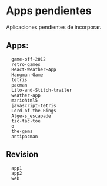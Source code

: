 # Apps pendientes

Aplicaciones pendientes de incorporar.

## Apps:
```
  game-off-2012
  retro-games
  React-Weather-App
  Hangman-Game
  tetris
  pacman
  Lilo-and-Stitch-trailer
  weather-app
  mariohtml5
  javascript-tetris
  Lord-of-the-Rings
  Alge-s_escapade
  tic-tac-toe
  o
  the-gems
  antipacman
```

## Revision
```
  app1
  app2
  web
```
